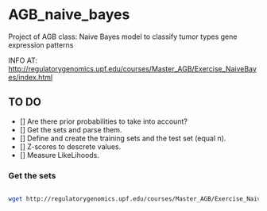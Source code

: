 # AGB_naive_bayes
Project of AGB class: Naive Bayes model to classify tumor types gene expression patterns

INFO AT: http://regulatorygenomics.upf.edu/courses/Master_AGB/Exercise_NaiveBayes/index.html

## TO DO
- [] Are there prior probabilities to take into account?
- [] Get the sets and parse them.
- [] Define and create the training sets and the test set (equal n).
- [] Z-scores to descrete values.
- [] Measure LikeLihoods.

### Get the sets
```bash

wget http://regulatorygenomics.upf.edu/courses/Master_AGB/Exercise_NaiveBayes/brca_gene_zscore_full-filtered.txt -O brca.tbl

```	